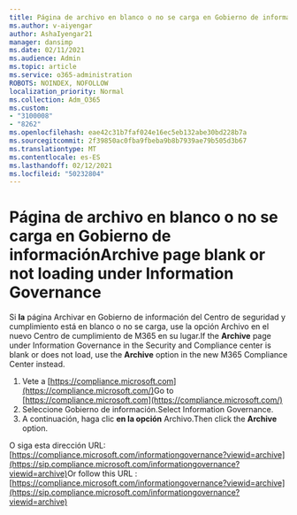 ```yaml
---
title: Página de archivo en blanco o no se carga en Gobierno de información
ms.author: v-aiyengar
author: AshaIyengar21
manager: dansimp
ms.date: 02/11/2021
ms.audience: Admin
ms.topic: article
ms.service: o365-administration
ROBOTS: NOINDEX, NOFOLLOW
localization_priority: Normal
ms.collection: Adm_O365
ms.custom:
- "3100008"
- "8262"
ms.openlocfilehash: eae42c31b7faf024e16ec5eb132abe30bd228b7a
ms.sourcegitcommit: 2f39850ac0fba9fbeba9b8b7939ae79b505d3b67
ms.translationtype: MT
ms.contentlocale: es-ES
ms.lasthandoff: 02/12/2021
ms.locfileid: "50232804"
---
```

# <a name="archive-page-blank-or-not-loading-under-information-governance"></a><span data-ttu-id="137f4-102">Página de archivo en blanco o no se carga en Gobierno de información</span><span class="sxs-lookup"><span data-stu-id="137f4-102">Archive page blank or not loading under Information Governance</span></span>

<span data-ttu-id="137f4-103">Si **la** página Archivar en Gobierno de información del Centro de  seguridad y cumplimiento está en blanco o no se carga, use la opción Archivo en el nuevo Centro de cumplimiento de M365 en su lugar.</span><span class="sxs-lookup"><span data-stu-id="137f4-103">If the **Archive** page under Information Governance in the Security and Compliance center is blank or does not load, use the **Archive** option in the new M365 Compliance Center instead.</span></span>

1. <span data-ttu-id="137f4-104">Vete a [https://compliance.microsoft.com](https://compliance.microsoft.com/)</span><span class="sxs-lookup"><span data-stu-id="137f4-104">Go to [https://compliance.microsoft.com](https://compliance.microsoft.com/)</span></span>
1. <span data-ttu-id="137f4-105">Seleccione Gobierno de información.</span><span class="sxs-lookup"><span data-stu-id="137f4-105">Select Information Governance.</span></span>
1. <span data-ttu-id="137f4-106">A continuación, haga clic **en la opción** Archivo.</span><span class="sxs-lookup"><span data-stu-id="137f4-106">Then click the **Archive** option.</span></span>

<span data-ttu-id="137f4-107">O siga esta dirección URL: [https://compliance.microsoft.com/informationgovernance?viewid=archive](https://sip.compliance.microsoft.com/informationgovernance?viewid=archive)</span><span class="sxs-lookup"><span data-stu-id="137f4-107">Or follow this URL : [https://compliance.microsoft.com/informationgovernance?viewid=archive](https://sip.compliance.microsoft.com/informationgovernance?viewid=archive)</span></span>